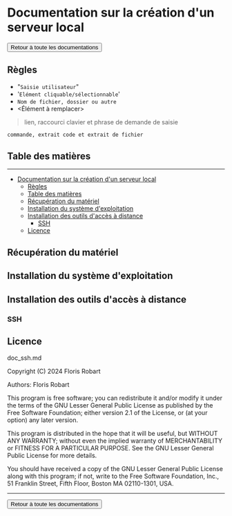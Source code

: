 # Documentation sur la création d'un serveur local

<a href="https://florobart.github.io/Documentations/"><button type="button">Retour à toute les documentations</button></a>

## Règles

- "`Saisie utilisateur`"
- '`Elément cliquable/sélectionnable`'
- `Nom de fichier, dossier ou autre`
- <Élément à remplacer>

> lien, raccourci clavier et phrase de demande de saisie

```txt
commande, extrait code et extrait de fichier
```

<div class="page"></div>

## Table des matières

****

- [Documentation sur la création d'un serveur local](#documentation-sur-la-création-dun-serveur-local)
  - [Règles](#règles)
  - [Table des matières](#table-des-matières)
  - [Récupération du matériel](#récupération-du-matériel)
  - [Installation du système d'exploitation](#installation-du-système-dexploitation)
  - [Installation des outils d'accès à distance](#installation-des-outils-daccès-à-distance)
    - [SSH](#ssh)
  - [Licence](#licence)

<div class="page"></div>

## Récupération du matériel

## Installation du système d'exploitation

## Installation des outils d'accès à distance

### SSH

## Licence

doc_ssh.md

Copyright (C) 2024 Floris Robart

Authors: Floris Robart

This program is free software; you can redistribute it and/or modify it
under the terms of the GNU Lesser General Public License as published by
the Free Software Foundation; either version 2.1 of the License, or
(at your option) any later version.

This program is distributed in the hope that it will be useful,
but WITHOUT ANY WARRANTY; without even the implied warranty of
MERCHANTABILITY or FITNESS FOR A PARTICULAR PURPOSE. See the
GNU Lesser General Public License for more details.

You should have received a copy of the GNU Lesser General Public License
along with this program; if not, write to the Free Software Foundation,
Inc., 51 Franklin Street, Fifth Floor, Boston MA 02110-1301, USA.

****

<a href="https://florobart.github.io/Documentations/"><button type="button">Retour à toute les documentations</button></a>

